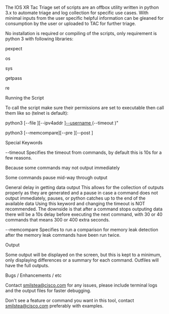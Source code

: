 The IOS XR Tac Triage set of scripts are an offbox utility written in python 3.x to automate triage and log collection for specific use cases. With minimal inputs from the user specific helpful information can be gleaned for consumption by the user or uploaded to TAC for further triage.



No installation is required or compiling of the scripts, only requirement is python 3 with following libraries:

pexpect

os

sys

getpass

re



Running the Script

To call the script make sure their permissions are set to executable then call them like so (telnet is default):

python3 [--file <filename>][--ipv4addr <ipv4 address>][--username <username>](--ssh)(--timeout <seconds>)"
  
python3 [--memcompare][--pre <filename>][--post <filename>]
  

Special Keywords
  

--timeout Specifies the timeout from commands, by default this is 10s for a few reasons.
  
Because some commands may not output immediately
  
Some commands pause mid-way through output
  
General delay in getting data output This allows for the collection of outputs properly as they are generated and a pause in case a command does not output immediately, pauses, or python catches up to the end of the available data Using this keyword and changing the timeout is NOT recommended. The downside is that after a command stops outputing data there will be a 10s delay before executing the next command, with 30 or 40 commands that means 300 or 400 extra seconds.

  
--memcompare Specifies to run a comparison for memory leak detection after the memory leak commands have been run twice.


Output
  
Some output will be displayed on the screen, but this is kept to a minimum, only displaying differences or a summary for each command. Outfiles will have the full outputs.

  
  
Bugs / Enhancements / etc
  
Contact smilstea@cisco.com for any issues, please include terminal logs and the output files for faster debugging.
  
Don't see a feature or command you want in this tool, contact smilstea@cisco.com preferably with examples.
